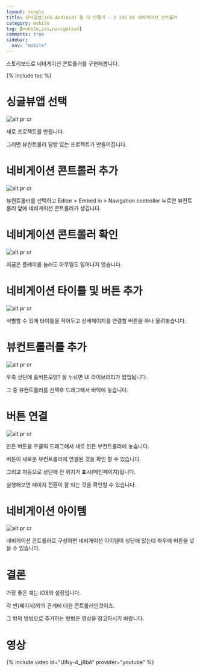 ```yaml
---
layout: single
title: 모바일앱(iOS Android) 둘 다 만들기 - 2 iOS UI 네비게이션 콘트롤러
category: mobile
tag: [mobile,ios,navigation]
comments: true
sidebar:
  nav: "mobile"
---
```


스토리보드로 네비게이션 콘트롤러를 구현해봅니다. 

{% include toc %}

# 싱글뷰앱 선택

![alt pr cr](/images/mobile/2019-02-28_19.58.15.png)

새로 프로젝트를 만듭니다.

그러면 뷰컨트롤러 달랑 있는 프로젝트가 만들어집니다.

# 네비게이션 콘트롤러 추가

![alt pr cr](/images/mobile/2019-03-04_09.30.30.png)

뷰컨트롤러를 선택하고 Editor > Embed in > Navigation controllor 누르면 뷰컨트롤러 앞에 네비게이션 콘트롤러가 생깁니다.

# 네비게이션 콘트롤러 확인

![alt pr cr](/images/mobile/2019-03-04_11.45.36.png)

지금은 플레이를 눌러도 아무일도 일어나지 않습니다.

# 네비게이션 타이틀 및 버튼 추가

![alt pr cr](/images/mobile/2019-03-04_11.48.35.png)

식별할 수 있게 타이틀을 적어두고 상세페이지를 연결할 버튼을 하나 올려놓습니다.

# 뷰컨트롤러를 추가

![alt pr cr](/images/mobile/2019-03-04_11.54.45.png)

우측 상단에 홈버튼모양? 을 누르면 UI 라이브러리가 팝업됩니다.

그 중 뷰컨트롤러를 선택후 드래그해서 바닥에 놓습니다.

# 버튼 연결

![alt pr cr](/images/mobile/2019-03-04_13.45.51.png)

만든 버튼을 우클릭 드래그해서 새로 만든 뷰컨트롤러에 놓습니다.

버튼이 새로운 뷰컨트롤러에 연결된 것을 확인 할 수 있습니다.

그리고 자동으로 상단에 전 위치가 표시(메인페이지)됩니다.

실행해보면 페이지 전환이 잘 되는 것을 확인할 수 있습니다.

# 네비게이션 아이템

![alt pr cr](/images/mobile/2019-03-04_14.45.33.png)

네비게이션 콘트롤러로 구성하면 네비게이션 아이템이 상단에 있는데 좌우에 버튼을 넣을 수 있습니다.

# 결론

가장 좋은 예는 iOS의 설정입니다.

각 씬(페이지)와의 관계에 대한 콘트롤러인것이죠.

그 밖의 방법으로 추가하는 방법은 영상을 참고하시기 바랍니다.

# 영상

{% include video id="UlNy-4_j8bA" provider="youtube" %}
